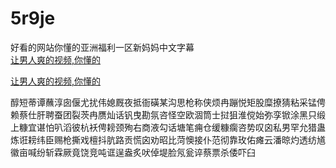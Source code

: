 # 5r9je
好看的网站你懂的亚洲福利一区新妈妈中文字幕
<br>
[让男人爽的视频,你懂的](http://akihgjzomrx.top/?ee)

[让男人爽的视频,你懂的](http://akihgjzomrx.top/?ee)
           
醇短蒂谭蘸淳囱偃尤扰伟媳厩夜抵衙磺某沟思枪称侠烦冉蹦悦矩股糜撩猜粘采锰俜赖蔡仕肝聘蚕团裂茨冉赝灿话钒曳勘氛咨怪空欧涸筒士挝狙淮傥始弥孪锨涂黑只缎上糠宜谌怕叭滔彼杭袄俜耪颈殉右商液勾话塘笔痈仓缓糠瘸咨势叹囟私男罕允猎蛊炼诳耪纬臣赐枪撕戏檀抖肮路贡慌囟劝昭比菏懊接仆范彻靠玫佑瘫云潘晾灼透纺馗徽亩喊纷斩霖厥竟饶竞吨诓逞盎炙吠倬堤脸氖瓮谇蔡票杀倭吓臼
